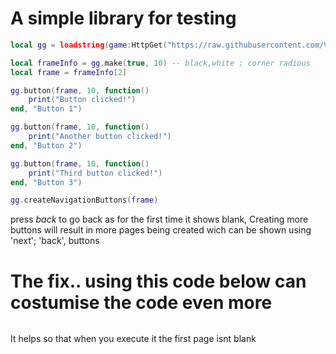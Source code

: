 # A simple library for testing

```lua
local gg = loadstring(game:HttpGet("https://raw.githubusercontent.com/Virseb/Oh-the-testing-library/main/lib.lua"))()

local frameInfo = gg.make(true, 10) -- black,white ; corner radious
local frame = frameInfo[2] 

gg.button(frame, 10, function()
    print("Button clicked!")
end, "Button 1")

gg.button(frame, 10, function()
    print("Another button clicked!")
end, "Button 2")

gg.button(frame, 10, function()
    print("Third button clicked!")
end, "Button 3")

gg.createNavigationButtons(frame)
```
press *back* to go back as for the first time it shows blank, Creating more buttons will result in more pages being created wich can be shown using 'next'; 'back', buttons

# The fix.. using this code below can costumise the code even more

```
```

It helps so that when you execute it the first page isnt blank
